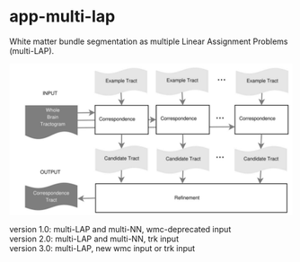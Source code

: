 # app-multi-lap
White matter bundle segmentation as multiple Linear Assignment Problems (multi-LAP).

![](lap-original.png)

version 1.0: multi-LAP and multi-NN, wmc-deprecated input \
version 2.0: multi-LAP and multi-NN, trk input \
version 3.0: multi-LAP, new wmc input or trk input
